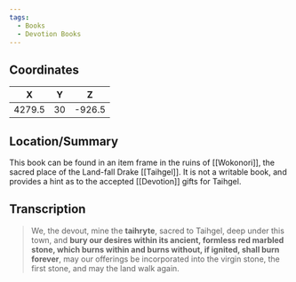 ```yaml
---
tags:
  - Books
  - Devotion Books
---
```


## Coordinates
| **X**  | **Y** | **Z**  |
| :----: | :---: | :----: |
| 4279.5 |  30   | -926.5 |

## Location/Summary
This book can be found in an item frame in the ruins of [[Wokonori]], the sacred place of the Land-fall Drake [[Taihgel]]. It is not a writable book, and provides a hint as to the accepted [[Devotion]] gifts for Taihgel.

## Transcription
> We, the devout, mine the **taihryte**, sacred to Taihgel, deep under this town, and **bury our desires within its ancient, formless red marbled stone, which burns within and burns without, if ignited, shall burn forever**, may our offerings be incorporated into the virgin stone, the first stone, and may the land walk again.

